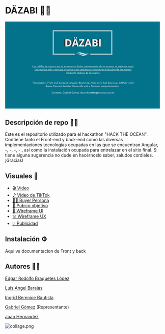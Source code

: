 # DÄZABI 🌊🐚
![banner-waste2money](banner-repo.png)

## Descripción de repo 🚀✨

Este es el repositorio utilizado para el hackathon "HACK THE OCEAN". Contiene tanto el Front-end y back-end como las diversas implementaciones tecnologías ocupadas en las que se encuentran Angular, -, -, -, - , así como la instalación ocupada para entrelazar en el sitio final. Si tiene alguna sugerencia no dude en hacérnoslo saber, saludos cordiales. ¡Gracias!

## Visuales 👀

- [🎬 Video](https://www.youtube.com/watch?v=T_od3nS6WAU)
- [♪          Video de TikTok](./archivos/Publicidad)
- [👨🏻 Buyer Persona](./archivos/Buyer-Persona.pdf)
- [🎯 Pubico objetivo](./archivos/Pubico-objetivo.jpg)
- [📓 Wireframe UI](./archivos/Wireframe-UI)
- [☠️ Wireframe UX](./archivos/Wireframe-UX)
- [:bulb:  Publicidad](./archivos/Publicidad) 


## Instalación ⚙️

Aqui va documentacion de Front y back 

## Autores 💪🏻
[Edgar Rodolfo Braquetes López](https://github.com/Braquetes)

[Luis Angel Barajas](https://github.com/BarajasAngel)

[Ingrid Berenice Bautista](https://github.com/IngridBandgel)

[Gabriel Gómez](https://github.com/gomez50057) (Representante)

[Juan Hernandez](https://github.com/grayTurtle01)

![collage.png](./archivos/collage.png)
